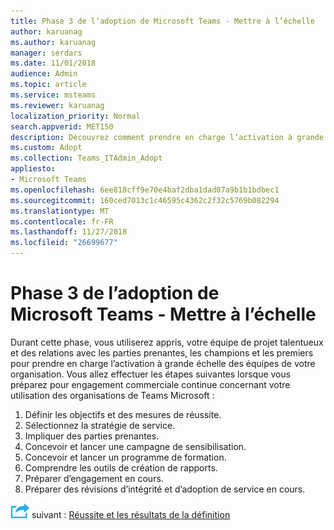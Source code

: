 ```yaml
---
title: Phase 3 de l’adoption de Microsoft Teams - Mettre à l’échelle
author: karuanag
ms.author: karuanag
manager: serdars
ms.date: 11/01/2018
audience: Admin
ms.topic: article
ms.service: msteams
ms.reviewer: karuanag
localization_priority: Normal
search.appverid: MET150
description: Découvrez comment prendre en charge l’activation à grande échelle des équipes de votre organisation.
ms.custom: Adopt
ms.collection: Teams_ITAdmin_Adopt
appliesto:
- Microsoft Teams
ms.openlocfilehash: 6ee818cff9e70e4baf2dba1dad07a9b1b1bdbec1
ms.sourcegitcommit: 160ced7013c1c46595c4362c2f32c5769b082294
ms.translationtype: MT
ms.contentlocale: fr-FR
ms.lasthandoff: 11/27/2018
ms.locfileid: "26699677"
---
```

# <a name="microsoft-teams-adoption-phase-3---scale"></a>Phase 3 de l’adoption de Microsoft Teams - Mettre à l’échelle

Durant cette phase, vous utiliserez appris, votre équipe de projet talentueux et des relations avec les parties prenantes, les champions et les premiers pour prendre en charge l’activation à grande échelle des équipes de votre organisation. Vous allez effectuer les étapes suivantes lorsque vous préparez pour engagement commerciale continue concernant votre utilisation des organisations de Teams Microsoft :

1. Définir les objectifs et des mesures de réussite.
2. Sélectionnez la stratégie de service.
3. Impliquer des parties prenantes.
4. Concevoir et lancer une campagne de sensibilisation.
5. Concevoir et lancer un programme de formation.
6. Comprendre les outils de création de rapports.
7. Préparer d’engagement en cours.
8. Préparer des révisions d’intégrité et d’adoption de service en cours.

![Icône d’étapes suivante](media/teams-adoption-next-icon.png) suivant : [Réussite et les résultats de la définition](teams-adoption-define-outcomes.md)